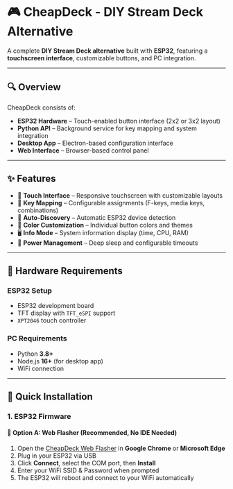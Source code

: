 # 🎮 CheapDeck - DIY Stream Deck Alternative

A complete **DIY Stream Deck alternative** built with **ESP32**, featuring a **touchscreen interface**, customizable buttons, and PC integration.

---

## 🔍 Overview

CheapDeck consists of:

- **ESP32 Hardware** – Touch-enabled button interface (2x2 or 3x2 layout)  
- **Python API** – Background service for key mapping and system integration  
- **Desktop App** – Electron-based configuration interface  
- **Web Interface** – Browser-based control panel  

---

## ✨ Features

- 📱 **Touch Interface** – Responsive touchscreen with customizable layouts  
- 🎹 **Key Mapping** – Configurable assignments (F-keys, media keys, combinations)  
- 🔎 **Auto-Discovery** – Automatic ESP32 device detection  
- 🎨 **Color Customization** – Individual button colors and themes  
- 🖥 **Info Mode** – System information display (time, CPU, RAM)  
- 🔋 **Power Management** – Deep sleep and configurable timeouts  

---

## 🔧 Hardware Requirements

### ESP32 Setup
- ESP32 development board  
- TFT display with `TFT_eSPI` support  
- `XPT2046` touch controller  

### PC Requirements
- Python **3.8+**  
- Node.js **16+** (for desktop app)  
- WiFi connection  

---

## 🚀 Quick Installation

### 1. ESP32 Firmware

#### 🔹 Option A: Web Flasher (Recommended, No IDE Needed)
1. Open the [CheapDeck Web Flasher](https://hdmain.github.io/CheapDeck_Webflasher) in **Google Chrome** or **Microsoft Edge**  
2. Plug in your ESP32 via USB  
3. Click **Connect**, select the COM port, then **Install**  
4. Enter your WiFi SSID & Password when prompted  
5. The ESP32 will reboot and connect to your WiFi automatically
